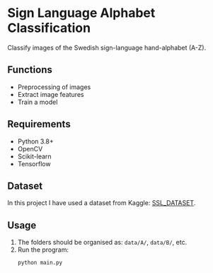 # Sign Language Alphabet Classification

Classify images of the Swedish sign-language hand-alphabet (A-Z).

## Functions
- Preprocessing of images
- Extract image features
- Train a model

## Requirements
- Python 3.8+
- OpenCV
- Scikit-learn
- Tensorflow


## Dataset

In this project I have used a dataset from Kaggle:
[SSL_DATASET](https://www.kaggle.com/datasets/isakkarlsson123/ssl-dataset/data).


## Usage

1. The folders should be organised as: `data/A/`, `data/B/`, etc.
2. Run the program:
   ```bash
   python main.py
